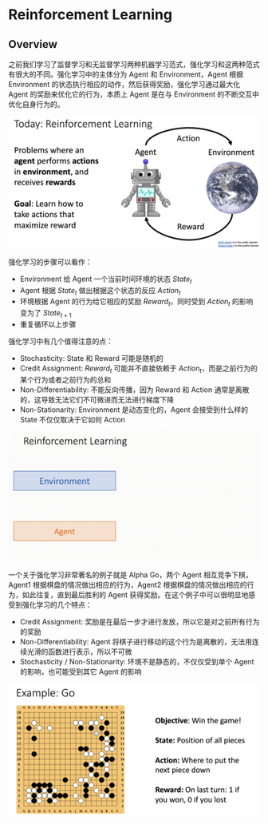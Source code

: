 # Reinforcement Learning

## Overview

之前我们学习了监督学习和无监督学习两种机器学习范式，强化学习和这两种范式有很大的不同。强化学习中的主体分为 Agent 和 Environment，Agent 根据 Environment 的状态执行相应的动作，然后获得奖励，强化学习通过最大化 Agent 的奖励来优化它的行为，本质上 Agent 是在与 Environment 的不断交互中优化自身行为的。

![agentandenv](Images/agentandenv.png)

强化学习的步骤可以看作：

- Environment 给 Agent 一个当前时间环境的状态 $State_t$
- Agent 根据 $State_t$ 做出根据这个状态的反应 $Action_t$
- 环境根据 Agent 的行为给它相应的奖励 $Reward_t$，同时受到 $Action_t$ 的影响变为了 $State_{t + 1}$
- 重复循环以上步骤

强化学习中有几个值得注意的点：

- Stochasticity: State 和 Reward 可能是随机的
- Credit Assignment: $Reward_t$ 可能并不直接依赖于 $Action_t$，而是之前行为的某个行为或者之前行为的总和
- Non-Differentiability: 不能反向传播，因为 Reward 和 Action 通常是离散的，这导致无法它们不可微进而无法进行梯度下降
- Non-Stationarity: Environment 是动态变化的，Agent 会接受到什么样的 State 不仅仅取决于它如何 Action

![rl](Images/rl.gif)

一个关于强化学习非常著名的例子就是 Alpha Go，两个 Agent 相互竞争下棋，Agent1 根据棋盘的情况做出相应的行为，Agent2 根据棋盘的情况做出相应的行为，如此往复，直到最后胜利的 Agent 获得奖励。在这个例子中可以很明显地感受到强化学习的几个特点：

- Credit Assignment: 奖励是在最后一步才进行发放，所以它是对之前所有行为的奖励
- Non-Differentiability: Agent 将棋子进行移动的这个行为是离散的，无法用连续光滑的函数进行表示，所以不可微
- Stochasticity / Non-Stationarity: 环境不是静态的，不仅仅受到单个 Agent 的影响，也可能受到其它 Agent 的影响

![go](Images/go.png)
